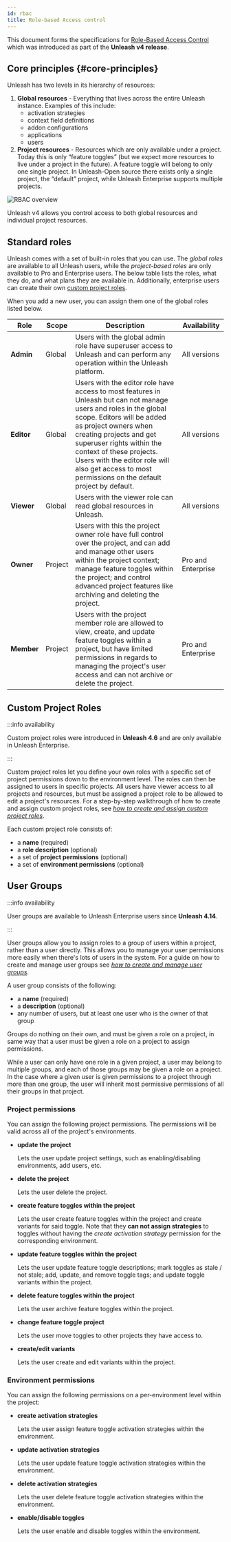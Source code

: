 ```yaml
---
id: rbac
title: Role-based Access control
---
```


This document forms the specifications for [Role-Based Access Control](https://en.wikipedia.org/wiki/Role-based_access_control) which was introduced as part of the **Unleash v4 release**.

## Core principles {#core-principles}

Unleash has two levels in its hierarchy of resources:

1. **Global resources** - Everything that lives across the entire Unleash instance. Examples of this include:
   - activation strategies
   - context field definitions
   - addon configurations
   - applications
   - users
2. **Project resources** - Resources which are only available under a project. Today this is only “feature toggles” (but we expect more resources to live under a project in the future). A feature toggle will belong to only one single project. In Unleash-Open source there exists only a single project, the “default” project, while Unleash Enterprise supports multiple projects.

![RBAC overview](/img/rbac.png)

Unleash v4 allows you control access to both global resources and individual project resources.

## Standard roles

Unleash comes with a set of built-in roles that you can use. The _global roles_ are available to all Unleash users, while the _project-based roles_ are only available to Pro and Enterprise users. The below table lists the roles, what they do, and what plans they are available in. Additionally, enterprise users can create their own [custom project roles](#custom-project-roles).

When you add a new user, you can assign them one of the global roles listed below.

| Role | Scope | Description | Availability |
| --- | --- | --- | --- |
| **Admin** | Global | Users with the global admin role have superuser access to Unleash and can perform any operation within the Unleash platform. | All versions |
| **Editor** | Global | Users with the editor role have access to most features in Unleash but can not manage users and roles in the global scope. Editors will be added as project owners when creating projects and get superuser rights within the context of these projects. Users with the editor role will also get access to most permissions on the default project by default. | All versions |
| **Viewer** | Global | Users with the viewer role can read global resources in Unleash. | All versions |
| **Owner** | Project | Users with this the project owner role have full control over the project, and can add and manage other users within the project context; manage feature toggles within the project; and control advanced project features like archiving and deleting the project. | Pro and Enterprise |
| **Member** | Project | Users with the project member role are allowed to view, create, and update feature toggles within a project, but have limited permissions in regards to managing the project's user access and can not archive or delete the project. | Pro and Enterprise |

## Custom Project Roles

:::info availability 

Custom project roles were introduced in **Unleash 4.6** and are only available in Unleash Enterprise. 

:::

Custom project roles let you define your own roles with a specific set of project permissions down to the environment level. The roles can then be assigned to users in specific projects. All users have viewer access to all projects and resources, but must be assigned a project role to be allowed to edit a project's resources. For a step-by-step walkthrough of how to create and assign custom project roles, see [_how to create and assign custom project roles_](../how-to/how-to-create-and-assign-custom-project-roles.md).

Each custom project role consists of:

- a **name** (required)
- a **role description** (optional)
- a set of **project permissions** (optional)
- a set of **environment permissions** (optional)

## User Groups

:::info availability 

User groups are available to Unleash Enterprise users since **Unleash 4.14**. 

:::

User groups allow you to assign roles to a group of users within a project, rather than a user directly. This allows you to manage your user permissions more easily when there's lots of users in the system. For a guide on how to create and manage user groups see [_how to create and manage user groups_](../how-to/how-to-create-and-manage-user-groups.md).

A user group consists of the following:

- a **name** (required)
- a **description** (optional)
- any number of users, but at least one user who is the owner of that group

Groups do nothing on their own, and must be given a role on a project, in same way that a user must be given a role on a project to assign permissions.

While a user can only have one role in a given project, a user may belong to multiple groups, and each of those groups may be given a role on a project. In the case where a given user is given permissions to a project through more than one group, the user will inherit most permissive permissions of all their groups in that project.

### Project permissions

You can assign the following project permissions. The permissions will be valid across all of the project's environments.

- **update the project**

  Lets the user update project settings, such as enabling/disabling environments, add users, etc.

- **delete the project**

  Lets the user delete the project.

- **create feature toggles within the project**

  Lets the user create feature toggles within the project and create variants for said toggle. Note that they **can not assign strategies** to toggles without having the _create activation strategy_ permission for the corresponding environment.

- **update feature toggles within the project**

  Lets the user update feature toggle descriptions; mark toggles as stale / not stale; add, update, and remove toggle tags; and update toggle variants within the project.

- **delete feature toggles within the project**

  Lets the user archive feature toggles within the project.

- **change feature toggle project**

  Lets the user move toggles to other projects they have access to.

- **create/edit variants**

  Lets the user create and edit variants within the project.

### Environment permissions

You can assign the following permissions on a per-environment level within the project:

- **create activation strategies**

  Lets the user assign feature toggle activation strategies within the environment.

- **update activation strategies**

  Lets the user update feature toggle activation strategies within the environment.

- **delete activation strategies**

  Lets the user delete feature toggle activation strategies within the environment.

- **enable/disable toggles**

  Lets the user enable and disable toggles within the environment.
